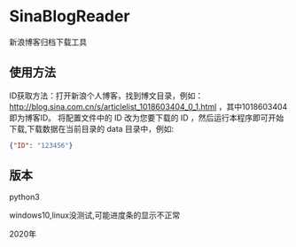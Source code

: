 # SinaBlogReader
新浪博客归档下载工具

## 使用方法
ID获取方法：打开新浪个人博客，找到博文目录，例如：http://blog.sina.com.cn/s/articlelist_1018603404_0_1.html ，其中1018603404 即为博客ID。
将配置文件中的 ID 改为您要下载的 ID ，然后运行本程序即可开始下载,下载数据在当前目录的 data 目录中，例如:

```json
{"ID": "123456"}
```

## 版本
python3

windows10,linux没测试,可能进度条的显示不正常

2020年